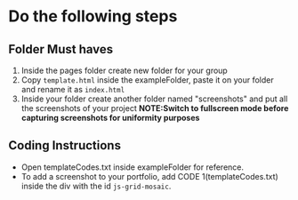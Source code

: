 # Do the following steps

## Folder Must haves
1. Inside the pages folder create new folder for your group
2. Copy `template.html` inside the exampleFolder, paste it on your folder and rename it as `index.html`
3. Inside your folder create another folder named "screenshots" and put all the screenshots of your project **NOTE:Switch to fullscreen mode before capturing screenshots for uniformity purposes**

## Coding Instructions
- Open templateCodes.txt inside exampleFolder for reference.
- To add a screenshot to your portfolio, add CODE 1(templateCodes.txt) inside the div with the id `js-grid-mosaic`.
 
